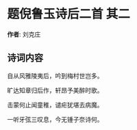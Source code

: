 # 题倪鲁玉诗后二首  其二

**作者**: 刘克庄

## 诗词内容

自从风雅陵夷后，吟到梅村世岂多。

旷达知章归后作，轩昂予美醉时歌。

击蒙何止闻童稚，谴疟犹堪去病魔。

一听牙弦三叹息，今无锺子奈诗何。

